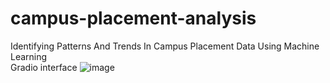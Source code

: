 # campus-placement-analysis
Identifying Patterns And Trends In Campus Placement Data Using Machine Learning  
Gradio interface
![image](https://github.com/pavanimanchala53/campus-placement-analysis/assets/106752692/955e531e-fb43-4e86-8cca-615877dbda4a)
